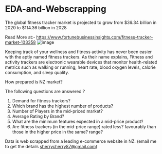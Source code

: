# EDA-and-Webscrapping

The global fitness tracker market is projected to grow from $36.34 billion in 2020 to $114.36 billion in 2028

Read More at:-
https://www.fortunebusinessinsights.com/fitness-tracker-market-103358
![image](https://github.com/sh3rin3j3sna/EDA-and-Webscrapping/assets/128777322/d513a8e6-c3a6-48f9-a49e-b6894fa49356)


Keeping track of your wellness and fitness activity has never been easier with the aptly named fitness trackers. As their name explains, Fitness and activity trackers are electronic wearable devices that monitor health-related metrics such as walking or running, heart rate, blood oxygen levels, calorie consumption, and sleep quality.


How prepared is NZ market?

The following questions are answered ? 

1. Demand for fitness trackers?
2. Which brand has the highest number of products?
3. Number of Players in the mid-priced market?
4. Average Rating by Brand?
5. What are the minimum features expected in a mid-price product?
6. Are fitness trackers (in the mid-price range) rated less? favourably than those in the higher price in the same? range?

Data is web scrapped from a leading e-commerce website in NZ. (email me to get the details sherrycherry87@gmail.com)

